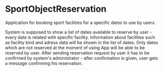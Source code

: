 # SportObjectReservation
Appilcation for booking sport facilities for a specific dates to use by users.

System is supposed to show a list of dates available to reserve by user - every date is related with specific facility.
Information about facilities such as facility kind and adress data will be shown in the list of dates.
Only dates which are not reserved at the moment of using App will be able to be reserved by user.
After sending reservation request by user it has to be confirmed by system's administrator - after confirmation is given, user gets a message confirming his reservation.
